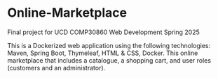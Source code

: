 # Online-Marketplace

Final project for UCD COMP30860 Web Development Spring 2025

This is a Dockerized web application using the following technologies: Maven, Spring Boot, Thymeleaf, HTML &amp; CSS, Docker. This online marketplace that includes a catalogue, a shopping cart, and user roles (customers and an administrator).
